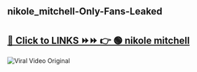 
 ## nikole_mitchell-Only-Fans-Leaked

# <h2><a href="https://clipsfans.com/nikole_mitchell&ref=git">🔗 Click to LINKS ⏩⏩ 👉 🟢 nikole mitchell </a></h2>

<a href="https://clipsfans.com/nikole_mitchell&ref=git" rel="nofollow" data-target="animated-image.originalLink"><img src="https://i.ibb.co.com/xMMVF88/686577567.gif" alt="Viral Video Original" style="max-width: 100%; display: inline-block;" data-target="animated-image.originalImage"></a>
